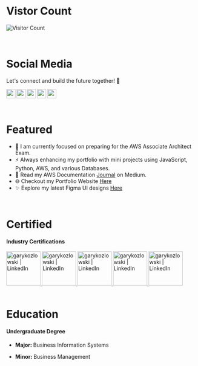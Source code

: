 <h1>Vistor Count</h1>

![Visitor Count](https://profile-counter.glitch.me/{gkozlowskidesign}/count.svg)


<br>

<h1>Social Media</h1>

  Let's connect and build the future together! 🌟
  <br>

<a href="https://www.linkedin.com/in/gary-kozlowski-825053138/">
  <img align="left" alt="garykozlowski | LinkedIn" width="24px" src="https://cdn.jsdelivr.net/npm/simple-icons@v3/icons/linkedin.svg" />
</a>
<a href="https://twitter.com/GaryKozlowski1">
  <img align="left" alt="garykozlowski | Twitter" width="24px" src="https://cdn.jsdelivr.net/npm/simple-icons@v3/icons/twitter.svg" />
</a>
<a href="https://github.com/gkozlowskidesign">
  <img align="left" alt="garykozlowski | GitHub" width="24px" src="https://cdn.jsdelivr.net/npm/simple-icons@v3/icons/github.svg" />
</a>
<a href="https://www.instagram.com/garykozlowski1/?next=%2Fgary_kozlowski1%2F">
  <img align="left" alt="garykozlowski | Instagram" width="24px" src="https://cdn.jsdelivr.net/npm/simple-icons@v3/icons/instagram.svg" />
</a>
<a href="https://www.facebook.com/garyjr.kozlowski/">
  <img align="left" alt="garykozlowski | Facebook" width="24px" src="https://cdn.jsdelivr.net/npm/simple-icons@v3/icons/facebook.svg" />
</a>
<br>

<br>
<br>

<h1>Featured</h1>

- 🔭 I am currently focused on preparing for the AWS Associate Architect Exam.
- ⚡ Always enhancing my portfolio with mini projects using JavaScript, Python, AWS, and various Databases. 
- 💬 Read my AWS Documentation [Journal](https://gkozlowskidesign.medium.com/) on Medium.
- 🌐 Checkout my Portfolio Website [Here](https://garykozlowski.xyz/)
- ✨ Explore my latest Figma UI designs [Here](https://www.figma.com/@gkozlowskidesig)
<br>

<h1>Certified</h1>
<h4>Industry Certifications</h4>
<a href="https://www.credly.com/badges/82c0c5bd-b30b-4bcd-9e12-06ba4d0887df">
  <img  alt="garykozlowski | LinkedIn" width="90px" src="https://images.credly.com/size/680x680/images/00634f82-b07f-4bbd-a6bb-53de397fc3a6/image.png" />
</a>
<a href="https://www.credly.com/badges/4f16e676-770c-4053-8b52-af3c4b17908a">
  <img alt="garykozlowski | LinkedIn" width="90px" src="https://images.credly.com/size/340x340/images/979e42e2-1d32-4d21-97ea-53d991ea50fb/image.png" />
</a>
<a href="https://www.credly.com/badges/ac7ae31d-4dd7-40a9-98f9-86056f17d6b1">
  <img  alt="garykozlowski | LinkedIn" width="90px" src="https://images.credly.com/size/680x680/images/6f135924-7645-4bd2-ab68-3bc0b49c7e27/image.png" />
</a>
<a href="https://www.credly.com/badges/aa13f693-76cd-4368-aa56-ffcafdaff5f0">
  <img  alt="garykozlowski | LinkedIn" width="90px" src="https://github.com/GKozlowskiDesign/gkozlowskidesign/assets/82541715/0bc51284-463c-4e60-97d4-af185167d9a0" />
</a>
<a href="https://www.credly.com/badges/291e16c5-9a03-42ac-b211-23be11a03170">
  <img alt="garykozlowski | LinkedIn" width="90px" src="https://images.credly.com/size/340x340/images/8d67bbf4-128b-4141-b5f1-1bc61bbfbaa6/image.png" />
</a>
<br>
<br>


<h1>Education</h1>

<h4>Undergraduate Degree</h4>

- <p><b>Major: </b>Business Information Systems</p>
- <p><b>Minor: </b>Business Management</p>











 


  

    
 
 

